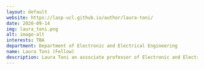 ```yaml
---
layout: default
website: https://lasp-ucl.github.io/author/laura-toni/
date: 2020-09-14
img: laura_toni.png
alt: image-alt
interests: TBA
department: Department of Electronic and Electrical Engineering
name: Laura Toni (Fellow)
description: Laura Toni an associate professor of Electronic and Electrical Engineering at UCL. She studies the area of machine learning for immersive communications, decision-making strategies under uncertainty, and large-scale signal processing for machine learning. Her current research focuses on applying graph signal processing tools to more data-efficient decision making strategies, with a deep focus on recommendations and reinforcement learning for optimal managing of large-scale systems. She received her PhD degree from the University of Bologna, Italy, followed by postdoc positions at the University of California at San Diego (UCSD) and at the Swiss Federal Institute of Technology (EPFL). 
---
```

